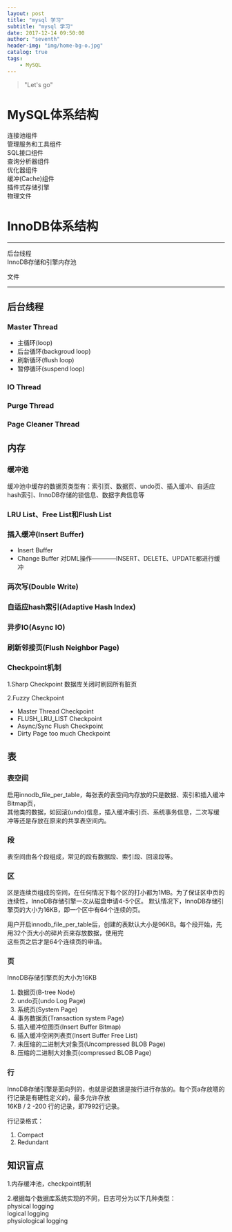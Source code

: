 ```yaml
---
layout: post
title: "mysql 学习"
subtitle: "mysql 学习"
date: 2017-12-14 09:50:00
author: "seventh"
header-img: "img/home-bg-o.jpg"
catalog: true
tags:
    - MySQL
---
```


> "Let's go"

# MySQL体系结构
连接池组件  
管理服务和工具组件  
SQL接口组件  
查询分析器组件  
优化器组件  
缓冲(Cache)组件  
插件式存储引擎  
物理文件  

# InnoDB体系结构
------------------------

后台线程  
InnoDB存储和引擎内存池

文件

------------------------

## 后台线程
### Master Thread
* 主循环(loop)
* 后台循环(backgroud loop)
* 刷新循环(flush loop)
* 暂停循环(suspend loop)

### IO Thread
### Purge Thread
### Page Cleaner Thread

## 内存
### 缓冲池
缓冲池中缓存的数据页类型有：索引页、数据页、undo页、插入缓冲、自适应hash索引、InnoDB存储的锁信息、数据字典信息等

### LRU List、Free List和Flush List

### 插入缓冲(Insert Buffer)
* Insert Buffer
* Change Buffer 对DML操作————INSERT、DELETE、UPDATE都进行缓冲

### 两次写(Double Write)

### 自适应hash索引(Adaptive Hash Index)

### 异步IO(Async IO)

### 刷新邻接页(Flush Neighbor Page)

### Checkpoint机制
1.Sharp Checkpoint
数据库关闭时刷回所有脏页

2.Fuzzy Checkpoint
* Master Thread Checkpoint
* FLUSH_LRU_LIST Checkpoint
* Async/Sync Flush Checkpoint
* Dirty Page too much Checkpoint

## 表

### 表空间
启用innodb_file_per_table，每张表的表空间内存放的只是数据、索引和插入缓冲Bitmap页，  
其他类的数据，如回滚(undo)信息，插入缓冲索引页、系统事务信息，二次写缓冲等还是存放在原来的共享表空间内。


### 段
表空间由各个段组成，常见的段有数据段、索引段、回滚段等。

### 区
区是连续页组成的空间，在任何情况下每个区的打小都为1MB。为了保证区中页的连续性，InnoDB存储引擎一次从磁盘申请4-5个区。
默认情况下，InnoDB存储引擎页的大小为16KB，即一个区中有64个连续的页。

用户开启innodb_file_per_table后，创建的表默认大小是96KB。每个段开始，先用32个页大小的碎片页来存放数据，使用完  
这些页之后才是64个连续页的申请。

### 页
InnoDB存储引擎页的大小为16KB  
1. 数据页(B-tree Node)
2. undo页(undo Log Page)
3. 系统页(System Page)
4. 事务数据页(Transaction system Page)
5. 插入缓冲位图页(Insert Buffer Bitmap)
6. 插入缓冲空闲列表页(Insert Buffer Free List)
7. 未压缩的二进制大对象页(Uncompressed BLOB Page)
8. 压缩的二进制大对象页(compressed BLOB Page)

### 行
InnoDB存储引擎是面向列的，也就是说数据是按行进行存放的。每个页a存放嗯的行记录是有硬性定义的，最多允许存放  
16KB / 2 -200 行的记录，即7992行记录。

行记录格式：
1. Compact
2. Redundant

## 知识盲点
1.内存缓冲池，checkpoint机制

2.根据每个数据库系统实现的不同，日志可分为以下几种类型：  
    physical logging  
    logical logging  
    physiological logging  

